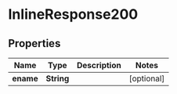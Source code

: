 
# InlineResponse200

## Properties
Name | Type | Description | Notes
------------ | ------------- | ------------- | -------------
**ename** | **String** |  |  [optional]



